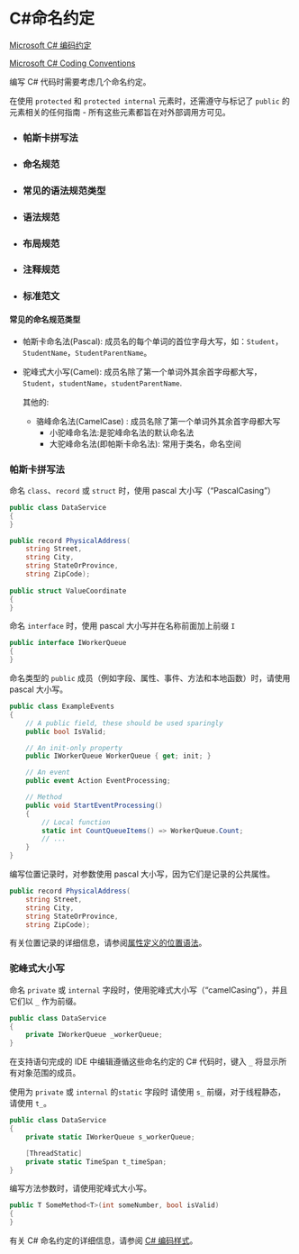 # C#命名约定

[Microsoft C# 编码约定](https://docs.microsoft.com/zh-cn/dotnet/csharp/fundamentals/coding-style/coding-conventions)

[Microsoft C# Coding Conventions](https://learn.microsoft.com/en-us/dotnet/csharp/fundamentals/coding-style/coding-conventions)

编写 C# 代码时需要考虑几个命名约定。

在使用 `protected` 和 `protected internal` 元素时，还需遵守与标记了 `public` 的元素相关的任何指南 - 所有这些元素都旨在对外部调用方可见。



- ### 帕斯卡拼写法

- ### 命名规范

- ### 常见的语法规范类型

- ### 语法规范

- ### 布局规范

- ### 注释规范

- ### 标准范文

> 

#### 常见的命名规范类型

- 帕斯卡命名法(Pascal): 成员名的每个单词的首位字母大写，如：`Student`，`StudentName`，`StudentParentName`。

- 驼峰式大小写(Camel): 成员名除了第一个单词外其余首字母都大写，`Student`，`studentName`，`studentParentName`.

  其他的:

  - 骆峰命名法(CamelCase) : 成员名除了第一个单词外其余首字母都大写
    - 小驼峰命名法:是驼峰命名法的默认命名法
    - 大驼峰命名法(即帕斯卡命名法): 常用于类名，命名空间

### 帕斯卡拼写法

命名 `class`、`record` 或 `struct` 时，使用 pascal 大小写（“PascalCasing”）

```C#
public class DataService
{
}

public record PhysicalAddress(
    string Street,
    string City,
    string StateOrProvince,
    string ZipCode);
    
public struct ValueCoordinate
{
}
```

命名 `interface` 时，使用 pascal 大小写并在名称前面加上前缀 `I`

```C#
public interface IWorkerQueue
{
}
```

命名类型的 `public` 成员（例如字段、属性、事件、方法和本地函数）时，请使用 pascal 大小写。

```C#
public class ExampleEvents
{
    // A public field, these should be used sparingly
    public bool IsValid;

    // An init-only property
    public IWorkerQueue WorkerQueue { get; init; }

    // An event
    public event Action EventProcessing;

    // Method
    public void StartEventProcessing()
    {
        // Local function
        static int CountQueueItems() => WorkerQueue.Count;
        // ...
    }
}
```

编写位置记录时，对参数使用 pascal 大小写，因为它们是记录的公共属性。

```C#
public record PhysicalAddress(
    string Street,
    string City,
    string StateOrProvince,
    string ZipCode);
```

有关位置记录的详细信息，请参阅[属性定义的位置语法](https://learn.microsoft.com/zh-cn/dotnet/csharp/language-reference/builtin-types/record#positional-syntax-for-property-definition)。



### 驼峰式大小写

命名 `private` 或 `internal` 字段时，使用驼峰式大小写（“camelCasing”），并且它们以 `_` 作为前缀。

```C#
public class DataService
{
    private IWorkerQueue _workerQueue;
}
```

在支持语句完成的 IDE 中编辑遵循这些命名约定的 C# 代码时，键入 `_` 将显示所有对象范围的成员。



使用为 `private` 或 `internal` 的`static` 字段时 请使用 `s_` 前缀，对于线程静态，请使用 `t_`。

```C#
public class DataService
{
    private static IWorkerQueue s_workerQueue;

    [ThreadStatic]
    private static TimeSpan t_timeSpan;
}
```

编写方法参数时，请使用驼峰式大小写。

```C#
public T SomeMethod<T>(int someNumber, bool isValid)
{
}
```

有关 C# 命名约定的详细信息，请参阅 [C# 编码样式](https://github.com/dotnet/runtime/blob/main/docs/coding-guidelines/coding-style.md)。

